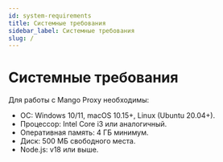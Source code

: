 ```yaml
---
id: system-requirements
title: Системные требования
sidebar_label: Системные требования
slug: /
---
```

# Системные требования
Для работы с Mango Proxy необходимы:
- ОС: Windows 10/11, macOS 10.15+, Linux (Ubuntu 20.04+).
- Процессор: Intel Core i3 или аналогичный.
- Оперативная память: 4 ГБ минимум.
- Диск: 500 МБ свободного места.
- Node.js: v18 или выше.